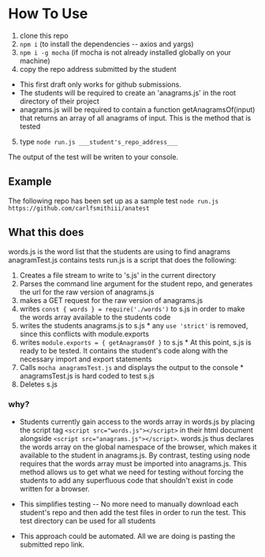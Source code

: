 # How To Use

1. clone this repo
2. `npm i` (to install the dependencies -- axios and yargs)
3. `npm i -g mocha` (if mocha is not already installed globally on your machine)
4. copy the repo address submitted by the student
  * This first draft only works for github submissions.
  * The students will be required to create an 'anagrams.js' in the root directory of their project
  * anagrams.js will be required to contain a function getAnagramsOf(input) that returns an array of all anagrams of input.  This is the method that is tested
5. type `node run.js ___student's_repo_address___`

The output of the test will be writen to your console.


## Example
The following repo has been set up as a sample test
`node run.js https://github.com/carlfsmithiii/anatest`


## What this does
words.js is the word list that the students are using to find anagrams
anagramTest.js contains tests
run.js is a script that does the following:
  1. Creates a file stream to write to 's.js' in the current directory
  2. Parses the command line argument for the student repo, and generates the url for the raw version of anagrams.js
  3. makes a GET request for the raw version of anagrams.js
  4. writes `const { words } = require('./words')` to s.js in order to make the words array available to the students code
  5. writes the students anagrams.js to s.js
    * any `use 'strict'` is removed, since this conflicts with module.exports  
  6. writes `module.exports = { getAnagramsOf }` to s.js
    * At this point, s.js is ready to be tested.  It contains the student's code along with the necessary import and export statements
  7. Calls `mocha anagramsTest.js` and displays the output to the console
    * anagramsTest.js is hard coded to test s.js
  8. Deletes s.js


### why?
* Students currently gain access to the words array in words.js by placing the script tag `<script src="words.js"></script>` in their html document alongside `<script src="anagrams.js"></script>`.  words.js thus declares the words array on the global namespace of the browser, which makes it available to the student in anagrams.js.  By contrast, testing using node requires that the words array must be imported into anagrams.js.  This method allows us to get what we need for testing without forcing the students to add any superfluous code that shouldn't exist in code written for a browser.

* This simplifies testing -- No more need to manually download each student's repo and then add the test files in order to run the test.  This test directory can be used for all students

* This approach could be automated.  All we are doing is pasting the submitted repo link.  
